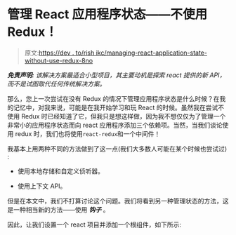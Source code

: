 # 管理 React 应用程序状态——不使用 Redux！

> 原文:[https://dev . to/rish ikc/managing-react-application-state-without-use-redux-8no](https://dev.to/rishikc/managing-react-application-state-without-using-redux-8no)

***免责声明:*** *该解决方案最适合小型项目，其主要动机是探索 react 提供的新 API，而不是试图取代任何传统解决方案。*

那么，您上一次尝试在没有 Redux 的情况下管理应用程序状态是什么时候？在我的记忆中，对我来说，可能是在我开始学习和玩 React 的时候。虽然我在尝试不使用 Redux 时已经知道了它，但我只是想这样做，因为我不想仅仅为了管理一个非常小的应用程序状态而向 react 应用程序添加三个依赖项。当然，当我们谈论使用 redux 时，我们也将使用`react-redux`和一个中间件！

我基本上用两种不同的方法做到了这一点(我们大多数人可能在某个时候也尝试过) :

*   使用本地存储和自定义侦听器。

*   使用上下文 API。

但是在本文中，我们不打算讨论这个问题。我们将看到另一种管理状态的方法，这是一种相当新的方法——使用 ***钩子*** 。

因此，让我们设置一个 react 项目并添加一个根组件，如下所示:
